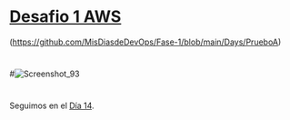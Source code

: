 

# [Desafio 1 AWS ]( https://misdiasdedevops.github.io/Fase-1/Days/AWS-Desafio-1.html)

(https://github.com/MisDiasdeDevOps/Fase-1/blob/main/Days/PrueboA)

#
#
#![Screenshot_93](https://user-images.githubusercontent.com/105083569/171956519-c8c3ca43-1887-486c-be5a-40f98300b5a6.png)


#
#
#
#
#

Seguimos en el [Día  14](day14.md).
